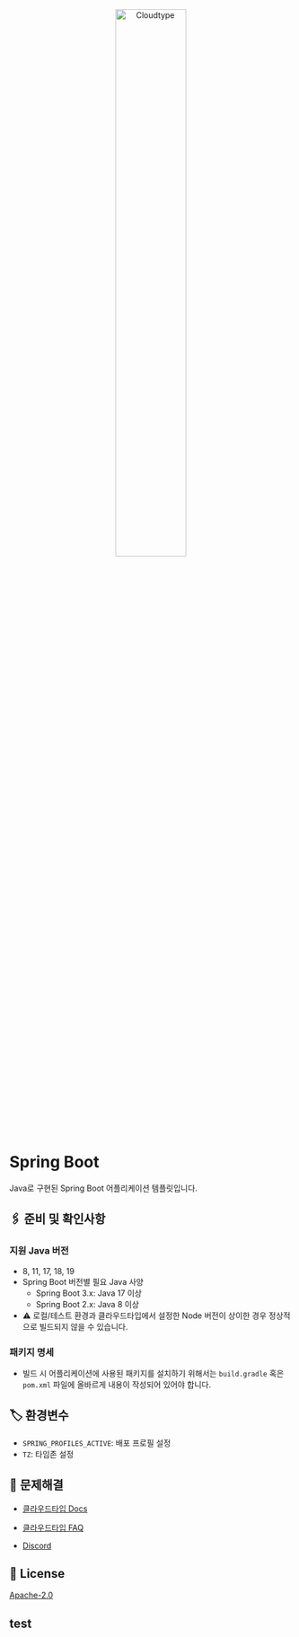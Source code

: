 <br/>
<br/>

<p align="center">
<img src="https://files.cloudtype.io/logo/cloudtype-logo-horizontal-black.png" width="50%" alt="Cloudtype"/>
</p>

<br/>
<br/>

# Spring Boot

Java로 구현된 Spring Boot 어플리케이션 템플릿입니다.
## 🖇️ 준비 및 확인사항

### 지원 Java 버전
- 8, 11, 17, 18, 19
- Spring Boot 버전별 필요 Java 사양
  - Spring Boot 3.x: Java 17 이상
  - Spring Boot 2.x: Java 8 이상
- ⚠️ 로컬/테스트 환경과 클라우드타입에서 설정한 Node 버전이 상이한 경우 정상적으로 빌드되지 않을 수 있습니다.

### 패키지 명세
- 빌드 시 어플리케이션에 사용된 패키지를 설치하기 위해서는 `build.gradle` 혹은 `pom.xml` 파일에 올바르게 내용이 작성되어 있어야 합니다.


## 🏷️ 환경변수

- `SPRING_PROFILES_ACTIVE`: 배포 프로필 설정
- `TZ`: 타임존 설정


## 💬 문제해결

- [클라우드타입 Docs](https://docs.cloudtype.io/)

- [클라우드타입 FAQ](https://help.cloudtype.io/guide/faq)

- [Discord](https://discord.gg/U7HX4BA6hu)


## 📄 License

[Apache-2.0](https://github.com/spring-projects/spring-boot/blob/main/LICENSE.txt)

## test

